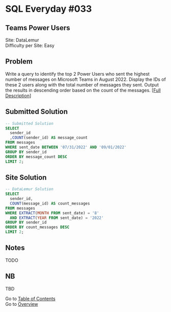 # SQL Everyday \#033

## Teams Power Users

Site: DataLemur\
Difficulty per Site: Easy

## Problem

Write a query to identify the top 2 Power Users who sent the highest number of messages on Microsoft Teams in August 2022. Display the IDs of these 2 users along with the total number of messages they sent. Output the results in descending order based on the count of the messages. [[Full Description](https://datalemur.com/questions/teams-power-users)]

## Submitted Solution

```sql
-- Submitted Solution
SELECT 
  sender_id
  ,COUNT(sender_id) AS message_count
FROM messages
WHERE sent_date BETWEEN '07/31/2022' AND '09/01/2022'
GROUP BY sender_id
ORDER BY message_count DESC
LIMIT 2;
```

## Site Solution

```sql
-- DataLemur Solution 
SELECT 
  sender_id,
  COUNT(message_id) AS count_messages
FROM messages
WHERE EXTRACT(MONTH FROM sent_date) = '8'
  AND EXTRACT(YEAR FROM sent_date) = '2022'
GROUP BY sender_id
ORDER BY count_messages DESC
LIMIT 2; 
```

## Notes

TODO

## NB

TBD

Go to [Table of Contents](/README.md#contents)\
Go to [Overview](/README.md)
